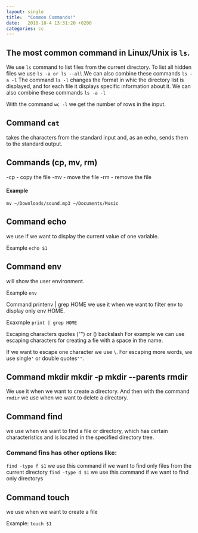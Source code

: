 ```yaml
---
layout: single
title:  "Common Commands!"
date:   2018-10-4 13:31:20 +0200
categories: cc
---
```


## The most common command in Linux/Unix is ```ls```.
We use ```ls``` command to list files from the current directory.
To list all hidden files we use ```ls -a or ls --all```.We can also combine these commands ```ls -a -l```
The command ```ls -l``` changes the format in whic the directory list is displayed, and for each file it displays specific information about it.
We can also combine these commands ```ls -a -l```

With the command ```wc -l``` we get the number of rows in the input.

## Command ```cat```
takes the characters from the standard input and, as an echo, sends them to the standard output.

## Commands (cp, mv, rm)

-cp - copy the file
-mv - move the file
-rm - remove the file

#### Example

```mv ~/Downloads/sound.mp3 ~/Documents/Music```

## Command echo
we use if we want to display the current value of one variable.

Example
```echo $1```

## Command env
will show the user environment.

Example
```env```

Command printenv | grep HOME
we use it when we want to filter env to display only env HOME.

Exaxmple
```print | grep HOME```

Escaping characters quotes ("") or (\) backslash
For example we can use escaping characters for creating a fie with a space in the name.

If we want to escape one character we use ```\```.
For escaping more words, we use single```'``` or double quotes```""```.

## Command mkdir mkdir -p mkdir --parents rmdir
We use it when we want to create a directory.
And then with the command ```rmdir``` we use when we want to delete a directory.

## Command find

we use when we want to find a file or directory, which has certain characteristics and is located in the specified directory tree.

### Command fins has other options like:

```find -type f $1``` we use this command if we want to find only files from the current directory
```find -type d $1``` we use this command if we want to find only directorys

## Command touch
we use when we want to create a file

Example:
```touch $1```
